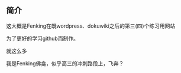 ## 简介

这大概是Fenking在既wordpress、dokuwiki之后的第三(四)个练习用网站

为了更好的学习github而制作。

就这么多

我是Fenking佛龛，似乎高三的冲刺路段上，飞奔？
